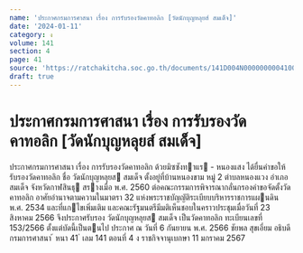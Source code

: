 ```yaml
---
name: 'ประกาศกรมการศาสนา เรื่อง การรับรองวัดคาทอลิก [วัดนักบุญหลุยส์ สมเด็จ]'
date: '2024-01-11'
category: ง
volume: 141
section: 4
page: 41
source: 'https://ratchakitcha.soc.go.th/documents/141D004N0000000004100.pdf'
draft: true
---
```


# ประกาศกรมการศาสนา เรื่อง การรับรองวัดคาทอลิก [วัดนักบุญหลุยส์ สมเด็จ]

ประกาศกรมการศาสนา เรื่อง การรับรองวัดคาทอลิก ด้วยมิซซังทาแร - หนองแสง ได้ยื่นคําขอให้รับรองวัดคาทอลิก ชื่อ วัดนักบุญหลุยส สมเด็จ ตั้งอยู่ที่บ้านหนองขาม หมู่ 2 ตําบลหนองแวง อําเภอสมเด็จ จังหวัดกาฬสินธุ สรางเมื่อ พ.ศ. 2560 ต่อคณะกรรมการพิจารณากลั่นกรองคําขอจัดตั้งวัดคาทอลิก อาศัยอํานาจตามความในมาตรา 32 แห่งพระราชบัญญัติระเบียบบริหารราชการแผนดิน พ.ศ. 2534 และที่แกไขเพิ่มเติม และคณะรัฐมนตรีมีมติเห็นชอบในคราวประชุมเมื่อวันที่ 23 สิงหาคม 2566 จึงประกาศรับรอง วัดนักบุญหลุยส สมเด็จ เป็นวัดคาทอลิก ทะเบียนเลขที่ 153/2566 ตั้งแต่บัดนี้เป็นตนไป ประกาศ ณ วันที่ 6 กันยายน พ.ศ. 2566 ชัยพล สุขเอี่ยม อธิบดีกรมการศาสนา ้ หนา 41 ่ เลม 141 ตอนที่ 4 ง ราชกิจจานุเบกษา 11 มกราคม 2567
